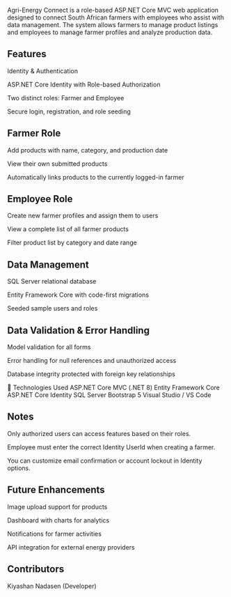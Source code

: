 Agri-Energy Connect is a role-based ASP.NET Core MVC web application designed to connect South African farmers with employees who assist with data management. The system allows farmers to manage product listings and employees to manage farmer profiles and analyze production data.

## Features
Identity & Authentication

ASP.NET Core Identity with Role-based Authorization

Two distinct roles: Farmer and Employee

Secure login, registration, and role seeding

## Farmer Role

Add products with name, category, and production date

View their own submitted products

Automatically links products to the currently logged-in farmer

## Employee Role

Create new farmer profiles and assign them to users

View a complete list of all farmer products

Filter product list by category and date range

## Data Management

SQL Server relational database

Entity Framework Core with code-first migrations

Seeded sample users and roles

## Data Validation & Error Handling

Model validation for all forms

Error handling for null references and unauthorized access

Database integrity protected with foreign key relationships

🧰 Technologies Used
ASP.NET Core MVC (.NET 8)
Entity Framework Core
ASP.NET Core Identity
SQL Server
Bootstrap 5
Visual Studio / VS Code


## Notes
Only authorized users can access features based on their roles.

Employee must enter the correct Identity UserId when creating a farmer.

You can customize email confirmation or account lockout in Identity options.

## Future Enhancements
Image upload support for products

Dashboard with charts for analytics

Notifications for farmer activities

API integration for external energy providers

## Contributors
Kiyashan Nadasen (Developer)

